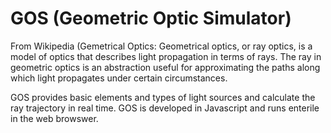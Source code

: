 # GOS (Geometric Optic Simulator)

From Wikipedia (Gemetrical Optics:
Geometrical optics, or ray optics, is a model of optics that describes light propagation in terms of rays. 
The ray in geometric optics is an abstraction useful for approximating the paths along which light propagates under certain circumstances.

GOS provides basic elements and types of light sources and calculate the ray trajectory in real time.
GOS is developed in Javascript and runs enterile in the web browswer.

